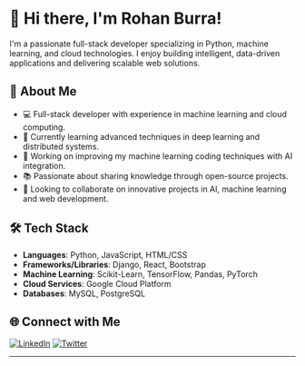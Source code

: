 # 👋 Hi there, I'm Rohan Burra!

I'm a passionate full-stack developer specializing in Python, machine learning, and cloud technologies. I enjoy building intelligent, data-driven applications and delivering scalable web solutions.

## 🚀 About Me
- 💻 Full-stack developer with experience in machine learning and cloud computing.
- 🌱 Currently learning advanced techniques in deep learning and distributed systems.
- 🔭 Working on improving my machine learning coding techniques with AI integration.
- 📚 Passionate about sharing knowledge through open-source projects.
- 👯 Looking to collaborate on innovative projects in AI, machine learning and web development.

## 🛠️ Tech Stack
- **Languages**: Python, JavaScript, HTML/CSS
- **Frameworks/Libraries**: Django, React, Bootstrap
- **Machine Learning**: Scikit-Learn, TensorFlow, Pandas, PyTorch
- **Cloud Services**: Google Cloud Platform
- **Databases**: MySQL, PostgreSQL

## 🌐 Connect with Me
[![LinkedIn](https://img.shields.io/badge/LinkedIn-blue?style=flat-square&logo=linkedin&logoColor=white)](https://www.linkedin.com/in/rohan-burra-5a8963285/)
[![Twitter](https://img.shields.io/badge/Twitter-blue?style=flat-square&logo=twitter&logoColor=white)](https://x.com/LORDMEME2891081)

---
